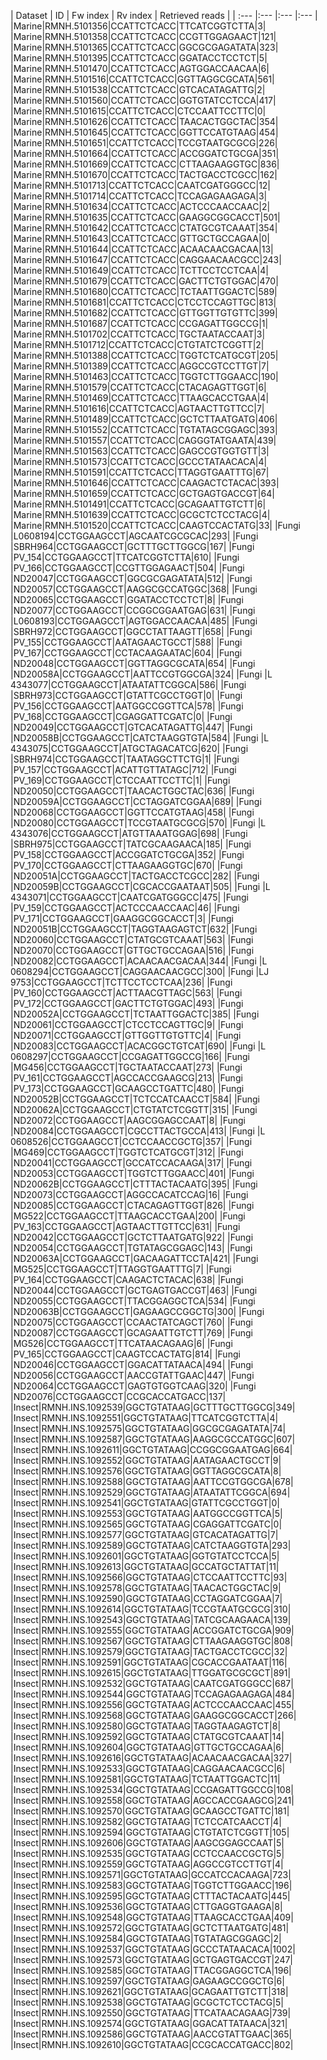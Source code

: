 | Dataset | ID | Fw index | Rv index | Retrieved reads |
| :---         |:---         |:---         |:---         |
|Marine|RMNH.5101356|CCATTCTCACC|TTCATCGGTCTTA|3|
|Marine|RMNH.5101358|CCATTCTCACC|CCGTTGGAGAACT|121|
|Marine|RMNH.5101365|CCATTCTCACC|GGCGCGAGATATA|323|
|Marine|RMNH.5101395|CCATTCTCACC|GGATACCTCCTCT|5|
|Marine|RMNH.5101470|CCATTCTCACC|AGTGGACCAACAA|6|
|Marine|RMNH.5101516|CCATTCTCACC|GGTTAGGCGCATA|561|
|Marine|RMNH.5101538|CCATTCTCACC|GTCACATAGATTG|2|
|Marine|RMNH.5101560|CCATTCTCACC|GGTGTATCCTCCA|417|
|Marine|RMNH.5101615|CCATTCTCACC|CTCCAATTCCTTC|0|
|Marine|RMNH.5101626|CCATTCTCACC|TAACACTGGCTAC|354|
|Marine|RMNH.5101645|CCATTCTCACC|GGTTCCATGTAAG|454|
|Marine|RMNH.5101651|CCATTCTCACC|TCCGTAATGCGCG|226|
|Marine|RMNH.5101664|CCATTCTCACC|ACCGGATCTGCGA|351|
|Marine|RMNH.5101669|CCATTCTCACC|CTTAAGAAGGTGC|836|
|Marine|RMNH.5101670|CCATTCTCACC|TACTGACCTCGCC|162|
|Marine|RMNH.5101713|CCATTCTCACC|CAATCGATGGGCC|12|
|Marine|RMNH.5101714|CCATTCTCACC|TCCAGAGAAGAGA|3|
|Marine|RMNH.5101634|CCATTCTCACC|ACTCCCAACCAAC|2|
|Marine|RMNH.5101635|CCATTCTCACC|GAAGGCGGCACCT|501|
|Marine|RMNH.5101642|CCATTCTCACC|CTATGCGTCAAAT|354|
|Marine|RMNH.5101643|CCATTCTCACC|GTTGCTGCCAGAA|0|
|Marine|RMNH.5101644|CCATTCTCACC|ACAACAACGACAA|13|
|Marine|RMNH.5101647|CCATTCTCACC|CAGGAACAACGCC|243|
|Marine|RMNH.5101649|CCATTCTCACC|TCTTCCTCCTCAA|4|
|Marine|RMNH.5101679|CCATTCTCACC|GACTTCTGTGGAC|470|
|Marine|RMNH.5101680|CCATTCTCACC|TCTAATTGGACTC|589|
|Marine|RMNH.5101681|CCATTCTCACC|CTCCTCCAGTTGC|813|
|Marine|RMNH.5101682|CCATTCTCACC|GTTGGTTGTGTTC|399|
|Marine|RMNH.5101687|CCATTCTCACC|CCGAGATTGGCCG|1|
|Marine|RMNH.5101702|CCATTCTCACC|TGCTAATACCAAT|3|
|Marine|RMNH.5101712|CCATTCTCACC|CTGTATCTCGGTT|2|
|Marine|RMNH.5101388|CCATTCTCACC|TGGTCTCATGCGT|205|
|Marine|RMNH.5101389|CCATTCTCACC|AGGCCGTCCTTGT|7|
|Marine|RMNH.5101463|CCATTCTCACC|TGGTCTTGGAACC|190|
|Marine|RMNH.5101579|CCATTCTCACC|CTACAGAGTTGGT|6|
|Marine|RMNH.5101469|CCATTCTCACC|TTAAGCACCTGAA|4|
|Marine|RMNH.5101616|CCATTCTCACC|AGTAACTTGTTCC|7|
|Marine|RMNH.5101489|CCATTCTCACC|GCTCTTAATGATG|406|
|Marine|RMNH.5101552|CCATTCTCACC|TGTATAGCGGAGC|393|
|Marine|RMNH.5101557|CCATTCTCACC|CAGGGTATGAATA|439|
|Marine|RMNH.5101563|CCATTCTCACC|GAGCCGTGGTGTT|3|
|Marine|RMNH.5101573|CCATTCTCACC|GCCCTATAACACA|4|
|Marine|RMNH.5101591|CCATTCTCACC|TTAGGTGAATTTG|67|
|Marine|RMNH.5101646|CCATTCTCACC|CAAGACTCTACAC|393|
|Marine|RMNH.5101659|CCATTCTCACC|GCTGAGTGACCGT|64|
|Marine|RMNH.5101491|CCATTCTCACC|GCAGAATTGTCTT|6|
|Marine|RMNH.5101639|CCATTCTCACC|GCGCTCTCCTACG|4|
|Marine|RMNH.5101520|CCATTCTCACC|CAAGTCCACTATG|33|
|Fungi |L0608194|CCTGGAAGCCT|AGCAATCGCGCAC|293|
|Fungi |SBRH964|CCTGGAAGCCT|GCTTTGCTTGGCG|167|
|Fungi |PV_154|CCTGGAAGCCT|TTCATCGGTCTTA|610|
|Fungi |PV_166|CCTGGAAGCCT|CCGTTGGAGAACT|504|
|Fungi |ND20047|CCTGGAAGCCT|GGCGCGAGATATA|512|
|Fungi |ND20057|CCTGGAAGCCT|AAGGCGCCATGGC|368|
|Fungi |ND20065|CCTGGAAGCCT|GGATACCTCCTCT|8|
|Fungi |ND20077|CCTGGAAGCCT|CCGGCGGAATGAG|631|
|Fungi |L0608193|CCTGGAAGCCT|AGTGGACCAACAA|485|
|Fungi |SBRH972|CCTGGAAGCCT|GGCCTATTAAGTT|658|
|Fungi |PV_155|CCTGGAAGCCT|AATAGAACTGCCT|588|
|Fungi |PV_167|CCTGGAAGCCT|CCTACAAGAATAC|604|
|Fungi |ND20048|CCTGGAAGCCT|GGTTAGGCGCATA|654|
|Fungi |ND20058A|CCTGGAAGCCT|AATTCCGTGGCGA|324|
|Fungi |L 4343077|CCTGGAAGCCT|ATAATATTCGGCA|586|
|Fungi |SBRH973|CCTGGAAGCCT|GTATTCGCCTGGT|0|
|Fungi |PV_156|CCTGGAAGCCT|AATGGCCGGTTCA|578|
|Fungi |PV_168|CCTGGAAGCCT|CGAGGATTCGATC|0|
|Fungi |ND20049|CCTGGAAGCCT|GTCACATAGATTG|447|
|Fungi |ND20058B|CCTGGAAGCCT|CATCTAAGGTGTA|584|
|Fungi |L 4343075|CCTGGAAGCCT|ATGCTAGACATCG|620|
|Fungi |SBRH974|CCTGGAAGCCT|TAATAGGCTTCTG|1|
|Fungi |PV_157|CCTGGAAGCCT|ACATTGTTATAGC|712|
|Fungi |PV_169|CCTGGAAGCCT|CTCCAATTCCTTC|1|
|Fungi |ND20050|CCTGGAAGCCT|TAACACTGGCTAC|636|
|Fungi |ND20059A|CCTGGAAGCCT|CCTAGGATCGGAA|689|
|Fungi |ND20068|CCTGGAAGCCT|GGTTCCATGTAAG|458|
|Fungi |ND20080|CCTGGAAGCCT|TCCGTAATGCGCG|570|
|Fungi |L 4343076|CCTGGAAGCCT|ATGTTAAATGGAG|698|
|Fungi |SBRH975|CCTGGAAGCCT|TATCGCAAGAACA|185|
|Fungi |PV_158|CCTGGAAGCCT|ACCGGATCTGCGA|352|
|Fungi |PV_170|CCTGGAAGCCT|CTTAAGAAGGTGC|670|
|Fungi |ND20051A|CCTGGAAGCCT|TACTGACCTCGCC|282|
|Fungi |ND20059B|CCTGGAAGCCT|CGCACCGAATAAT|505|
|Fungi |L 4343071|CCTGGAAGCCT|CAATCGATGGGCC|475|
|Fungi |PV_159|CCTGGAAGCCT|ACTCCCAACCAAC|46|
|Fungi |PV_171|CCTGGAAGCCT|GAAGGCGGCACCT|3|
|Fungi |ND20051B|CCTGGAAGCCT|TAGGTAAGAGTCT|632|
|Fungi |ND20060|CCTGGAAGCCT|CTATGCGTCAAAT|563|
|Fungi |ND20070|CCTGGAAGCCT|GTTGCTGCCAGAA|516|
|Fungi |ND20082|CCTGGAAGCCT|ACAACAACGACAA|344|
|Fungi |L 0608294|CCTGGAAGCCT|CAGGAACAACGCC|300|
|Fungi |LJ 9753|CCTGGAAGCCT|TCTTCCTCCTCAA|236|
|Fungi |PV_160|CCTGGAAGCCT|ACTTAACGTTAGC|563|
|Fungi |PV_172|CCTGGAAGCCT|GACTTCTGTGGAC|493|
|Fungi |ND20052A|CCTGGAAGCCT|TCTAATTGGACTC|385|
|Fungi |ND20061|CCTGGAAGCCT|CTCCTCCAGTTGC|9|
|Fungi |ND20071|CCTGGAAGCCT|GTTGGTTGTGTTC|4|
|Fungi |ND20083|CCTGGAAGCCT|ACACGGCTGTCAT|690|
|Fungi |L 0608297|CCTGGAAGCCT|CCGAGATTGGCCG|166|
|Fungi |MG456|CCTGGAAGCCT|TGCTAATACCAAT|273|
|Fungi |PV_161|CCTGGAAGCCT|AGCCACCGAAGCG|213|
|Fungi |PV_173|CCTGGAAGCCT|GCAAGCCTGATTC|480|
|Fungi |ND20052B|CCTGGAAGCCT|TCTCCATCAACCT|584|
|Fungi |ND20062A|CCTGGAAGCCT|CTGTATCTCGGTT|315|
|Fungi |ND20072|CCTGGAAGCCT|AAGCGGAGCCAAT|8|
|Fungi |ND20084|CCTGGAAGCCT|CGCCTTACTGCCA|413|
|Fungi |L 0608526|CCTGGAAGCCT|CCTCCAACCGCTG|357|
|Fungi |MG469|CCTGGAAGCCT|TGGTCTCATGCGT|312|
|Fungi |ND20041|CCTGGAAGCCT|GCCATCCACAAGA|317|
|Fungi |ND20053|CCTGGAAGCCT|TGGTCTTGGAACC|401|
|Fungi |ND20062B|CCTGGAAGCCT|CTTTACTACAATG|395|
|Fungi |ND20073|CCTGGAAGCCT|AGGCCACATCCAG|16|
|Fungi |ND20085|CCTGGAAGCCT|CTACAGAGTTGGT|826|
|Fungi |MG522|CCTGGAAGCCT|TTAAGCACCTGAA|200|
|Fungi |PV_163|CCTGGAAGCCT|AGTAACTTGTTCC|631|
|Fungi |ND20042|CCTGGAAGCCT|GCTCTTAATGATG|922|
|Fungi |ND20054|CCTGGAAGCCT|TGTATAGCGGAGC|143|
|Fungi |ND20063A|CCTGGAAGCCT|GACAAGATTCCTA|421|
|Fungi |MG525|CCTGGAAGCCT|TTAGGTGAATTTG|7|
|Fungi |PV_164|CCTGGAAGCCT|CAAGACTCTACAC|638|
|Fungi |ND20044|CCTGGAAGCCT|GCTGAGTGACCGT|463|
|Fungi |ND20055|CCTGGAAGCCT|TTACGGAGGCTCA|534|
|Fungi |ND20063B|CCTGGAAGCCT|GAGAAGCCGGCTG|300|
|Fungi |ND20075|CCTGGAAGCCT|CCAACTATCAGCT|760|
|Fungi |ND20087|CCTGGAAGCCT|GCAGAATTGTCTT|769|
|Fungi |MG526|CCTGGAAGCCT|TTCATAACAGAAG|6|
|Fungi |PV_165|CCTGGAAGCCT|CAAGTCCACTATG|814|
|Fungi |ND20046|CCTGGAAGCCT|GGACATTATAACA|494|
|Fungi |ND20056|CCTGGAAGCCT|AACCGTATTGAAC|447|
|Fungi |ND20064|CCTGGAAGCCT|GAGTGTGGTCAAG|320|
|Fungi |ND20076|CCTGGAAGCCT|CCGCACCATGACC|137|
|Insect|RMNH.INS.1092539|GGCTGTATAAG|GCTTTGCTTGGCG|349|
|Insect|RMNH.INS.1092551|GGCTGTATAAG|TTCATCGGTCTTA|4|
|Insect|RMNH.INS.1092575|GGCTGTATAAG|GGCGCGAGATATA|74|
|Insect|RMNH.INS.1092587|GGCTGTATAAG|AAGGCGCCATGGC|607|
|Insect|RMNH.INS.1092611|GGCTGTATAAG|CCGGCGGAATGAG|664|
|Insect|RMNH.INS.1092552|GGCTGTATAAG|AATAGAACTGCCT|9|
|Insect|RMNH.INS.1092576|GGCTGTATAAG|GGTTAGGCGCATA|8|
|Insect|RMNH.INS.1092588|GGCTGTATAAG|AATTCCGTGGCGA|678|
|Insect|RMNH.INS.1092529|GGCTGTATAAG|ATAATATTCGGCA|694|
|Insect|RMNH.INS.1092541|GGCTGTATAAG|GTATTCGCCTGGT|0|
|Insect|RMNH.INS.1092553|GGCTGTATAAG|AATGGCCGGTTCA|5|
|Insect|RMNH.INS.1092565|GGCTGTATAAG|CGAGGATTCGATC|0|
|Insect|RMNH.INS.1092577|GGCTGTATAAG|GTCACATAGATTG|7|
|Insect|RMNH.INS.1092589|GGCTGTATAAG|CATCTAAGGTGTA|293|
|Insect|RMNH.INS.1092601|GGCTGTATAAG|GGTGTATCCTCCA|5|
|Insect|RMNH.INS.1092613|GGCTGTATAAG|GCCATGCTATTAT|11|
|Insect|RMNH.INS.1092566|GGCTGTATAAG|CTCCAATTCCTTC|93|
|Insect|RMNH.INS.1092578|GGCTGTATAAG|TAACACTGGCTAC|9|
|Insect|RMNH.INS.1092590|GGCTGTATAAG|CCTAGGATCGGAA|7|
|Insect|RMNH.INS.1092614|GGCTGTATAAG|TCCGTAATGCGCG|310|
|Insect|RMNH.INS.1092543|GGCTGTATAAG|TATCGCAAGAACA|139|
|Insect|RMNH.INS.1092555|GGCTGTATAAG|ACCGGATCTGCGA|909|
|Insect|RMNH.INS.1092567|GGCTGTATAAG|CTTAAGAAGGTGC|808|
|Insect|RMNH.INS.1092579|GGCTGTATAAG|TACTGACCTCGCC|32|
|Insect|RMNH.INS.1092591|GGCTGTATAAG|CGCACCGAATAAT|116|
|Insect|RMNH.INS.1092615|GGCTGTATAAG|TTGGATGCGCGCT|891|
|Insect|RMNH.INS.1092532|GGCTGTATAAG|CAATCGATGGGCC|687|
|Insect|RMNH.INS.1092544|GGCTGTATAAG|TCCAGAGAAGAGA|484|
|Insect|RMNH.INS.1092556|GGCTGTATAAG|ACTCCCAACCAAC|455|
|Insect|RMNH.INS.1092568|GGCTGTATAAG|GAAGGCGGCACCT|266|
|Insect|RMNH.INS.1092580|GGCTGTATAAG|TAGGTAAGAGTCT|8|
|Insect|RMNH.INS.1092592|GGCTGTATAAG|CTATGCGTCAAAT|14|
|Insect|RMNH.INS.1092604|GGCTGTATAAG|GTTGCTGCCAGAA|6|
|Insect|RMNH.INS.1092616|GGCTGTATAAG|ACAACAACGACAA|327|
|Insect|RMNH.INS.1092533|GGCTGTATAAG|CAGGAACAACGCC|6|
|Insect|RMNH.INS.1092581|GGCTGTATAAG|TCTAATTGGACTC|11|
|Insect|RMNH.INS.1092534|GGCTGTATAAG|CCGAGATTGGCCG|108|
|Insect|RMNH.INS.1092558|GGCTGTATAAG|AGCCACCGAAGCG|241|
|Insect|RMNH.INS.1092570|GGCTGTATAAG|GCAAGCCTGATTC|181|
|Insect|RMNH.INS.1092582|GGCTGTATAAG|TCTCCATCAACCT|4|
|Insect|RMNH.INS.1092594|GGCTGTATAAG|CTGTATCTCGGTT|105|
|Insect|RMNH.INS.1092606|GGCTGTATAAG|AAGCGGAGCCAAT|5|
|Insect|RMNH.INS.1092535|GGCTGTATAAG|CCTCCAACCGCTG|5|
|Insect|RMNH.INS.1092559|GGCTGTATAAG|AGGCCGTCCTTGT|4|
|Insect|RMNH.INS.1092571|GGCTGTATAAG|GCCATCCACAAGA|723|
|Insect|RMNH.INS.1092583|GGCTGTATAAG|TGGTCTTGGAACC|196|
|Insect|RMNH.INS.1092595|GGCTGTATAAG|CTTTACTACAATG|445|
|Insect|RMNH.INS.1092536|GGCTGTATAAG|CTTGAGGTGAAGA|8|
|Insect|RMNH.INS.1092548|GGCTGTATAAG|TTAAGCACCTGAA|409|
|Insect|RMNH.INS.1092572|GGCTGTATAAG|GCTCTTAATGATG|481|
|Insect|RMNH.INS.1092584|GGCTGTATAAG|TGTATAGCGGAGC|2|
|Insect|RMNH.INS.1092537|GGCTGTATAAG|GCCCTATAACACA|1002|
|Insect|RMNH.INS.1092573|GGCTGTATAAG|GCTGAGTGACCGT|247|
|Insect|RMNH.INS.1092585|GGCTGTATAAG|TTACGGAGGCTCA|196|
|Insect|RMNH.INS.1092597|GGCTGTATAAG|GAGAAGCCGGCTG|6|
|Insect|RMNH.INS.1092621|GGCTGTATAAG|GCAGAATTGTCTT|318|
|Insect|RMNH.INS.1092538|GGCTGTATAAG|GCGCTCTCCTACG|5|
|Insect|RMNH.INS.1092550|GGCTGTATAAG|TTCATAACAGAAG|739|
|Insect|RMNH.INS.1092574|GGCTGTATAAG|GGACATTATAACA|321|
|Insect|RMNH.INS.1092586|GGCTGTATAAG|AACCGTATTGAAC|365|
|Insect|RMNH.INS.1092610|GGCTGTATAAG|CCGCACCATGACC|802|